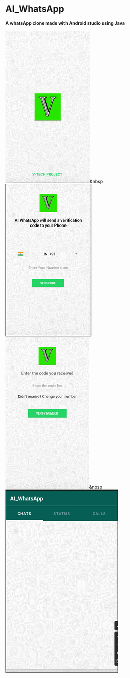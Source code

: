 # AI_WhatsApp
#### A whatsApp clone made with Android studio using Java

![splash](splash.png)&nbsp![Main](main.png)  
![Authentication](authentication.png)&nbsp![ChatActivity](chat.png)

